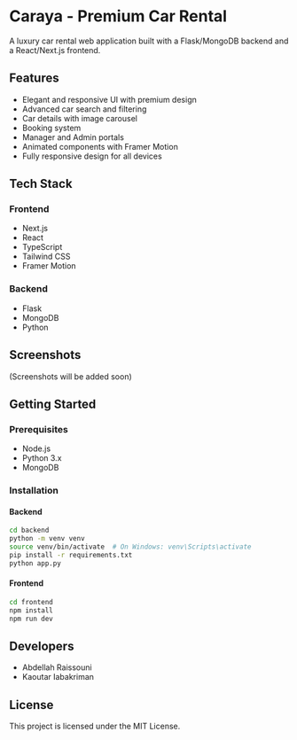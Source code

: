 # Caraya - Premium Car Rental

A luxury car rental web application built with a Flask/MongoDB backend and a React/Next.js frontend.

## Features

- Elegant and responsive UI with premium design
- Advanced car search and filtering
- Car details with image carousel
- Booking system
- Manager and Admin portals
- Animated components with Framer Motion
- Fully responsive design for all devices

## Tech Stack

### Frontend
- Next.js
- React
- TypeScript
- Tailwind CSS
- Framer Motion

### Backend
- Flask
- MongoDB
- Python

## Screenshots

(Screenshots will be added soon)

## Getting Started

### Prerequisites
- Node.js
- Python 3.x
- MongoDB

### Installation

#### Backend
```bash
cd backend
python -m venv venv
source venv/bin/activate  # On Windows: venv\Scripts\activate
pip install -r requirements.txt
python app.py
```

#### Frontend
```bash
cd frontend
npm install
npm run dev
```

## Developers

- Abdellah Raissouni
- Kaoutar Iabakriman

## License

This project is licensed under the MIT License. 
